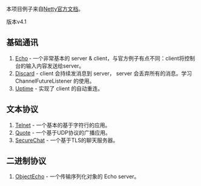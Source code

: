 本项目例子来自[Netty官方文档](http://netty.io/wiki/index.html)。

版本v4.1

## 基础通讯
1. [Echo](./fundamental-echo) ‐ 一个非常基本的 server & client，与官方例子有点不同：client将控制台的输入内容发送给server。
2. [Discard](./fundamental-discard) - client 会持续发消息到 server， server 会丢弃所有的消息。学习 ChannelFutureListener 的使用。
3. [Uptime](./fundamental-uptime) - 实现了 client 的自动重连。

## 文本协议
1. [Telnet](./text-telnet) - 一个基本的基于字符行的应用。
2. [Quote](./text-udp-quote) - 一个基于UDP协议的广播应用。
3. [SecureChat](./text-securechat) - 一个基于TLS的聊天服务器。

## 二进制协议
1. [ObjectEcho](./binary-echo) - 一个传输序列化对象的 Echo server。

